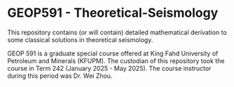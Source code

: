 # GEOP591 - Theoretical-Seismology
This repository contains (or will contain) detailed mathematical derivation to some classical solutions in theoretical seismology. 



GEOP 591 is a graduate special course offered at King Fahd University of Petroleum and Minerals (KFUPM). The custodian of this repository took the course in Term 242 (January 2025 - May 2025). The course instructor during this period was Dr. Wei Zhou. 
